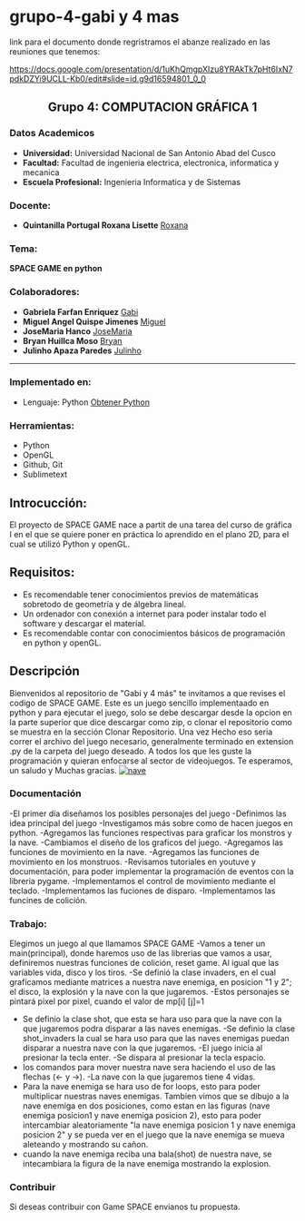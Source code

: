 # grupo-4-gabi y 4 mas

link para el documento donde regristramos el abanze realizado en las reuniones que tenemos:

https://docs.google.com/presentation/d/1uKhQmgpXIzu8YRAkTk7pHt6IxN7pdkDZYi9UCLL-Kb0/edit#slide=id.g9d16594801_0_0
## **<center>Grupo 4: COMPUTACION GRÁFICA 1</center>**
### Datos Academicos

- **Universidad:** Universidad Nacional de San Antonio Abad del Cusco
- **Facultad:** Facultad de ingenieria electrica, electronica, informatica y mecanica
- **Escuela Profesional:** Ingenieria Informatica y de Sistemas

### Docente:
- **Quintanilla Portugal Roxana Lisette** [Roxana](https://github.com/nitanilla "Roxana")

### Tema:
 ****SPACE GAME en python****

### Colaboradores:
- **Gabriela Farfan Enriquez** [Gabi](https://github.com/gabrielafarfan1)
- **Miguel Angel Quispe Jimenes** [Miguel](https://github.com/miguel7891223 "Miguel")
- **JoseMaria Hanco** [JoseMaria](https://github.com/josemariahancco "JoseMaria")
- **Bryan Huillca Moso** [Bryan](https://github.com/BryanHuillcaMozo "Bryan")
- **Julinho Apaza Paredes** [Julinho](https://github.com/20julinho "Julinho")
---
### Implementado en:
- Lenguaje:  Python
[Obtener Python](https://www.python.org/downloads/)

### Herramientas:
- Python
- OpenGL
- Github, Git
- Sublimetext

## Introcucción:
El proyecto de SPACE GAME nace a partit de una tarea del curso de gráfica I en el que se quiere poner en práctica lo aprendido en el plano 2D, para el cual se utilizó Python y openGL.

## Requisitos:
- Es recomendable tener conocimientos previos de matemáticas sobretodo de geometría y de álgebra lineal.
- Un ordenador con conexión a internet para poder instalar todo el software y descargar el material.
- Es recomendable contar con conocimientos básicos de programación en python y openGL.

## Descripción
Bienvenidos al repositorio de "Gabi y 4 más" te invitamos a que revises el codigo de SPACE GAME. Este es un juego sencillo implementaado en python y para ejecutar el juego, solo se debe descargar desde la opcion en la parte superior que dice descargar como zip, o clonar el repositorio como se muestra en la sección Clonar Repositorio.
Una vez Hecho eso seria correr el archivo del juego necesario, generalmente terminado en extension .py de la carpeta del juego deseado. A todos los que les guste la programación y quieran enfocarse al sector de videojuegos.
Te esperamos, un saludo y Muchas gracias.
[![nave](git "nave")](https://github.com/miguel789123/grupo-4-team-gabi/blob/main/nave%20espacial.png "nave")

### Documentación
  -El primer día diseñamos los posibles personajes del juego
  -Definimos las idea principal del juego
  -Investigamos más sobre como de hacen juegos en python.
  -Agregamos las funciones respectivas para graficar los monstros y la nave.
-Cambiamos el diseño de los graficos del juego.
-Agregamos las funciones de movimiento en la nave.
-Agregamos las funciones de movimiento en los monstruos.
-Revisamos tutoriales en youtuve y documentación, para poder implementar la programación de eventos con la libreria pygame.
-Implementamos el control de movimiento mediante el teclado.
-Implementamos las fuciones de disparo.
-Implementamos las funcines de colición. 
### Trabajo:
Elegimos un juego al que llamamos SPACE GAME
-Vamos a tener un main(principal), donde haremos uso de las librerias que vamos a usar, definiremos nuestras funciones de colición, reset game. Al igual que las variables vida, disco y los tiros.
-Se definió la clase invaders, en el cual graficamos mediante matrices a nuestra nave enemiga, en posicion "1 y  2"; el disco, la explosión y la nave con la que jugaremos.
-Estos personajes se pintará pixel por pixel, cuando el valor de mp[i] [j]=1
- Se definio la clase shot, que esta se hara uso para que la nave con la que    jugaremos podra  disparar a las naves enemigas.
-Se definio la clase  shot_invaders la cual  se hara uso para que las naves enemigas puedan disparar a nuestra nave con la que jugaremos.
-El juego inicia al presionar la tecla enter.
-Se dispara al presionar la tecla espacio.
- los comandos para mover nuestra nave sera haciendo el uso de las flechas (<- y ->).
-La nave con la que jugaremos tiene 4 vidas.
- Para la nave enemiga se hara uso de for loops, esto para poder multiplicar nuestras naves enemigas. Tambien  vimos que se dibujo  a la nave enemiga en dos posiciones, como estan en las figuras (nave enemiga posicion1 y nave enemiga posicion 2), esto para poder intercambiar aleatoriamente "la nave enemiga posicion 1 y nave enemiga posicion 2" y se pueda ver en el juego que la nave enemiga se mueva aleteando y mostrando su cañon.
- cuando la nave enemiga  reciba una bala(shot) de nuestra nave, se intecambiara la figura de la nave enemiga mostrando la explosion.
### Contribuir
Si deseas contribuir con Game SPACE envianos tu propuesta.
